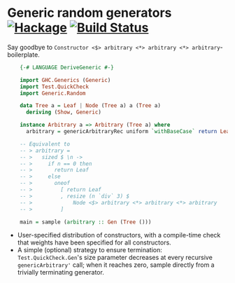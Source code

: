 Generic random generators [![Hackage](https://img.shields.io/hackage/v/generic-random.svg)](https://hackage.haskell.org/package/generic-random) [![Build Status](https://travis-ci.org/Lysxia/generic-random.svg)](https://travis-ci.org/Lysxia/generic-random)
=========================

Say goodbye to `Constructor <$> arbitrary <*> arbitrary <*> arbitrary`-boilerplate.

```haskell
    {-# LANGUAGE DeriveGeneric #-}

    import GHC.Generics (Generic)
    import Test.QuickCheck
    import Generic.Random

    data Tree a = Leaf | Node (Tree a) a (Tree a)
      deriving (Show, Generic)

    instance Arbitrary a => Arbitrary (Tree a) where
      arbitrary = genericArbitraryRec uniform `withBaseCase` return Leaf

    -- Equivalent to
    -- > arbitrary =
    -- >   sized $ \n ->
    -- >     if n == 0 then
    -- >       return Leaf
    -- >     else
    -- >       oneof
    -- >         [ return Leaf
    -- >         , resize (n `div` 3) $
    -- >             Node <$> arbitrary <*> arbitrary <*> arbitrary
    -- >         ]

    main = sample (arbitrary :: Gen (Tree ()))
```

- User-specified distribution of constructors, with a compile-time check that
  weights have been specified for all constructors.
- A simple (optional) strategy to ensure termination: `Test.QuickCheck.Gen`'s
  size parameter decreases at every recursive `genericArbitrary'` call; when it
  reaches zero, sample directly from a trivially terminating generator.
